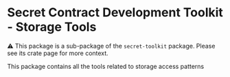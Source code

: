 # Secret Contract Development Toolkit - Storage Tools

⚠️ This package is a sub-package of the `secret-toolkit` package. Please see its crate page for more context.

This package contains all the tools related to storage access patterns

